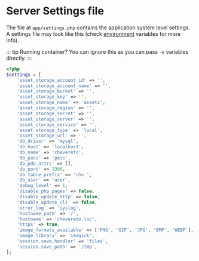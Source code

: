 # Server Settings file

The file at `app/settings.php` contains the application system level settings. A settings file may look like this (check [environment](../system/environment.md) variables for more info).

::: tip Running container?
You can ignore this as you can pass `-e` variables directly.
:::

```php
<?php
$settings = [
    'asset_storage_account_id' => '',
    'asset_storage_account_name' => '',
    'asset_storage_bucket' => '',
    'asset_storage_key' => '',
    'asset_storage_name' => 'assets',
    'asset_storage_region' => '',
    'asset_storage_secret' => '',
    'asset_storage_server' => '',
    'asset_storage_service' => '',
    'asset_storage_type' => 'local',
    'asset_storage_url' => '',
    'db_driver' => 'mysql',
    'db_host' => 'localhost',
    'db_name' => 'chevereto',
    'db_pass' => 'pass',
    'db_pdo_attrs' => [],
    'db_port' => 3306,
    'db_table_prefix' => 'chv_',
    'db_user' => 'user',
    'debug_level' => 1,
    'disable_php_pages' => false,
    'disable_update_http' => false,
    'disable_update_cli' => false,
    'error_log' => 'syslog',
    'hostname_path' => '/',
    'hostname' => 'chevereto.loc',
    'https' => true,
    'image_formats_available' => ['PNG', 'GIF', 'JPG', 'BMP', 'WEBP'],
    'image_library' => 'imagick',
    'session.save_handler' => 'files',
    'session.save_path' => '/tmp',
];
```
